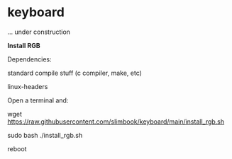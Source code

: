 # keyboard
... under construction


**Install RGB**

Dependencies:

standard compile stuff (c compiler, make, etc)

linux-headers

Open a terminal and:

wget https://raw.githubusercontent.com/slimbook/keyboard/main/install_rgb.sh

sudo bash ./install_rgb.sh

reboot
